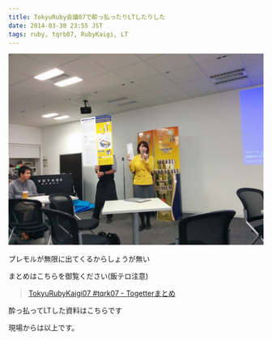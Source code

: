 ```yaml
---
title: TokyuRuby会議07で酔っ払ったりLTしたりした
date: 2014-03-30 23:55 JST
tags: ruby, tqrb07, RubyKaigi, LT
---
```


![](/images/2014-03-30-1396190949_1.jpg)

プレモルが無限に出てくるからしょうが無い


まとめはこちらを御覧ください(飯テロ注意)

> [TokyuRubyKaigi07 #tqrk07 - Togetterまとめ](http://togetter.com/li/648499)

酔っ払ってLTした資料はこちらです

<script async class="speakerdeck-embed" data-id="8f955110993f01313e54426a9381af41" data-ratio="1.33333333333333" src="//speakerdeck.com/assets/embed.js"></script>

現場からは以上です。
